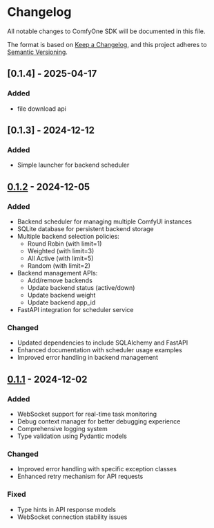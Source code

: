 # Changelog

All notable changes to ComfyOne SDK will be documented in this file.

The format is based on [Keep a Changelog](https://keepachangelog.com/en/1.0.0/),
and this project adheres to [Semantic Versioning](https://semver.org/spec/v2.0.0.html).
## [0.1.4] - 2025-04-17

### Added
- file download api 

## [0.1.3] - 2024-12-12

### Added
- Simple launcher for backend scheduler

## [0.1.2] - 2024-12-05

### Added
- Backend scheduler for managing multiple ComfyUI instances
- SQLite database for persistent backend storage
- Multiple backend selection policies:
  - Round Robin (with limit=1)
  - Weighted (with limit=3)
  - All Active (with limit=5)
  - Random (with limit=2)
- Backend management APIs:
  - Add/remove backends
  - Update backend status (active/down)
  - Update backend weight
  - Update backend app_id
- FastAPI integration for scheduler service

### Changed
- Updated dependencies to include SQLAlchemy and FastAPI
- Enhanced documentation with scheduler usage examples
- Improved error handling in backend management

## [0.1.1] - 2024-12-02

### Added
- WebSocket support for real-time task monitoring
- Debug context manager for better debugging experience
- Comprehensive logging system
- Type validation using Pydantic models

### Changed
- Improved error handling with specific exception classes
- Enhanced retry mechanism for API requests

### Fixed
- Type hints in API response models
- WebSocket connection stability issues


[0.1.2]: https://github.com/OneThingAI/comfyone-sdk/compare/v0.1.1...v0.1.2
[0.1.1]: https://github.com/OneThingAI/comfyone-sdk/compare/v0.1.0...v0.1.1